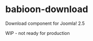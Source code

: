 babioon-download
================

Download component for Joomla! 2.5

WIP -  not ready for production
